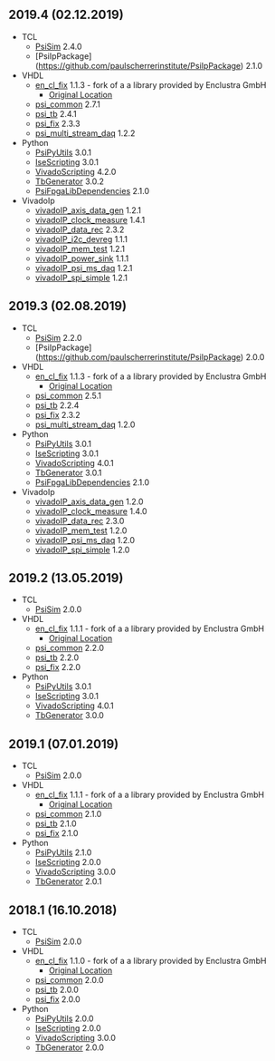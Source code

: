 ## 2019.4 (02.12.2019)
* TCL
  * [PsiSim](https://github.com/paulscherrerinstitute/PsiSim) 2.4.0
  * [PsiIpPackage] (https://github.com/paulscherrerinstitute/PsiIpPackage) 2.1.0
* VHDL
  * [en\_cl\_fix](https://github.com/paulscherrerinstitute/en_cl_fix) 1.1.3 - fork of a a library provided by Enclustra GmbH
    * [Original Location](https://github.com/enclustra/en_cl_fix)
  * [psi\_common](https://github.com/paulscherrerinstitute/psi_common) 2.7.1
  * [psi\_tb](https://github.com/paulscherrerinstitute/psi_tb) 2.4.1
  * [psi\_fix](https://github.com/paulscherrerinstitute/psi_fix) 2.3.3
  * [psi\_multi\_stream\_daq](https://github.com/paulscherrerinstitute/psi_multi_stream_daq) 1.2.2
* Python
  * [PsiPyUtils](https://github.com/paulscherrerinstitute/PsiPyUtils) 3.0.1
  * [IseScripting](https://github.com/paulscherrerinstitute/IseScripting) 3.0.1
  * [VivadoScripting](https://github.com/paulscherrerinstitute/VivadoScripting) 4.2.0
  * [TbGenerator](https://github.com/paulscherrerinstitute/TbGenerator) 3.0.2
  * [PsiFpgaLibDependencies](https://github.com/paulscherrerinstitute/PsiFpgaLibDependencies) 2.1.0
* VivadoIp
  * [vivadoIP_axis_data_gen](https://github.com/paulscherrerinstitute/vivadoIP_axis_data_gen) 1.2.1
  * [vivadoIP_clock_measure](https://github.com/paulscherrerinstitute/vivadoIP_clock_measure) 1.4.1
  * [vivadoIP_data_rec](https://github.com/paulscherrerinstitute/vivadoIP_data_rec) 2.3.2
  * [vivadoIP_i2c_devreg](https://github.com/paulscherrerinstitute/vivadoIP_i2c_devreg) 1.1.1
  * [vivadoIP_mem_test](https://github.com/paulscherrerinstitute/vivadoIP_mem_test) 1.2.1
  * [vivadoIP_power_sink](https://github.com/paulscherrerinstitute/vivadoIP_power_sink) 1.1.1
  * [vivadoIP_psi_ms_daq](https://github.com/paulscherrerinstitute/vivadoIP_psi_ms_daq) 1.2.1
  * [vivadoIP_spi_simple](https://github.com/paulscherrerinstitute/vivadoIP_spi_simple) 1.2.1

## 2019.3 (02.08.2019)
* TCL
  * [PsiSim](https://github.com/paulscherrerinstitute/PsiSim) 2.2.0
  * [PsiIpPackage] (https://github.com/paulscherrerinstitute/PsiIpPackage) 2.0.0
* VHDL
  * [en\_cl\_fix](https://github.com/paulscherrerinstitute/en_cl_fix) 1.1.3 - fork of a a library provided by Enclustra GmbH
    * [Original Location](https://github.com/enclustra/en_cl_fix)
  * [psi\_common](https://github.com/paulscherrerinstitute/psi_common) 2.5.1
  * [psi\_tb](https://github.com/paulscherrerinstitute/psi_tb) 2.2.4
  * [psi\_fix](https://github.com/paulscherrerinstitute/psi_fix) 2.3.2
  * [psi\_multi\_stream\_daq](https://github.com/paulscherrerinstitute/psi_multi_stream_daq) 1.2.0
* Python
  * [PsiPyUtils](https://github.com/paulscherrerinstitute/PsiPyUtils) 3.0.1
  * [IseScripting](https://github.com/paulscherrerinstitute/IseScripting) 3.0.1
  * [VivadoScripting](https://github.com/paulscherrerinstitute/VivadoScripting) 4.0.1
  * [TbGenerator](https://github.com/paulscherrerinstitute/TbGenerator) 3.0.1
  * [PsiFpgaLibDependencies](https://github.com/paulscherrerinstitute/PsiFpgaLibDependencies) 2.1.0
* VivadoIp
  * [vivadoIP_axis_data_gen](https://github.com/paulscherrerinstitute/vivadoIP_axis_data_gen) 1.2.0
  * [vivadoIP_clock_measure](https://github.com/paulscherrerinstitute/vivadoIP_clock_measure) 1.4.0
  * [vivadoIP_data_rec](https://github.com/paulscherrerinstitute/vivadoIP_data_rec) 2.3.0
  * [vivadoIP_mem_test](https://github.com/paulscherrerinstitute/vivadoIP_mem_test) 1.2.0
  * [vivadoIP_psi_ms_daq](https://github.com/paulscherrerinstitute/vivadoIP_psi_ms_daq) 1.2.0
  * [vivadoIP_spi_simple](https://github.com/paulscherrerinstitute/vivadoIP_spi_simple) 1.2.0

## 2019.2 (13.05.2019)
* TCL
  * [PsiSim](https://github.com/paulscherrerinstitute/PsiSim) 2.0.0
* VHDL
  * [en\_cl\_fix](https://github.com/paulscherrerinstitute/en_cl_fix) 1.1.1 - fork of a a library provided by Enclustra GmbH
    * [Original Location](https://github.com/enclustra/en_cl_fix)
  * [psi\_common](https://github.com/paulscherrerinstitute/psi_common) 2.2.0
  * [psi\_tb](https://github.com/paulscherrerinstitute/psi_tb) 2.2.0
  * [psi\_fix](https://github.com/paulscherrerinstitute/psi_fix) 2.2.0
* Python
  * [PsiPyUtils](https://github.com/paulscherrerinstitute/PsiPyUtils) 3.0.1
  * [IseScripting](https://github.com/paulscherrerinstitute/IseScripting) 3.0.1
  * [VivadoScripting](https://github.com/paulscherrerinstitute/VivadoScripting) 4.0.1
  * [TbGenerator](https://github.com/paulscherrerinstitute/TbGenerator) 3.0.0

## 2019.1 (07.01.2019)
* TCL
  * [PsiSim](https://github.com/paulscherrerinstitute/PsiSim) 2.0.0
* VHDL
  * [en\_cl\_fix](https://github.com/paulscherrerinstitute/en_cl_fix) 1.1.1 - fork of a a library provided by Enclustra GmbH
    * [Original Location](https://github.com/enclustra/en_cl_fix)
  * [psi\_common](https://github.com/paulscherrerinstitute/psi_common) 2.1.0
  * [psi\_tb](https://github.com/paulscherrerinstitute/psi_tb) 2.1.0
  * [psi\_fix](https://github.com/paulscherrerinstitute/psi_fix) 2.1.0
* Python
  * [PsiPyUtils](https://github.com/paulscherrerinstitute/PsiPyUtils) 2.1.0
  * [IseScripting](https://github.com/paulscherrerinstitute/IseScripting) 2.0.0
  * [VivadoScripting](https://github.com/paulscherrerinstitute/VivadoScripting) 3.0.0
  * [TbGenerator](https://github.com/paulscherrerinstitute/TbGenerator) 2.0.1

## 2018.1 (16.10.2018)
* TCL
  * [PsiSim](https://github.com/paulscherrerinstitute/PsiSim) 2.0.0
* VHDL
  * [en\_cl\_fix](https://github.com/paulscherrerinstitute/en_cl_fix) 1.1.0 - fork of a a library provided by Enclustra GmbH
    * [Original Location](https://github.com/enclustra/en_cl_fix)
  * [psi\_common](https://github.com/paulscherrerinstitute/psi_common) 2.0.0
  * [psi\_tb](https://github.com/paulscherrerinstitute/psi_tb) 2.0.0
  * [psi\_fix](https://github.com/paulscherrerinstitute/psi_fix) 2.0.0
* Python
  * [PsiPyUtils](https://github.com/paulscherrerinstitute/PsiPyUtils) 2.0.0
  * [IseScripting](https://github.com/paulscherrerinstitute/IseScripting) 2.0.0
  * [VivadoScripting](https://github.com/paulscherrerinstitute/VivadoScripting) 3.0.0
  * [TbGenerator](https://github.com/paulscherrerinstitute/TbGenerator) 2.0.0

